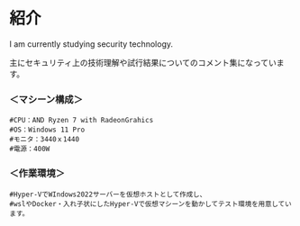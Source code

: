 # 紹介
I am currently studying security technology.

主にセキュリティ上の技術理解や試行結果についてのコメント集になっています。

### ＜マシーン構成＞

	#CPU：AND Ryzen 7 with RadeonGrahics
	#OS：Windows 11 Pro
	#モニタ：3440ｘ1440
	#電源：400W

### ＜作業環境＞

	#Hyper-VでWIndows2022サーバーを仮想ホストとして作成し、
 	#wslやDocker・入れ子状にしたHyper-Vで仮想マシーンを動かしてテスト環境を用意しています。
